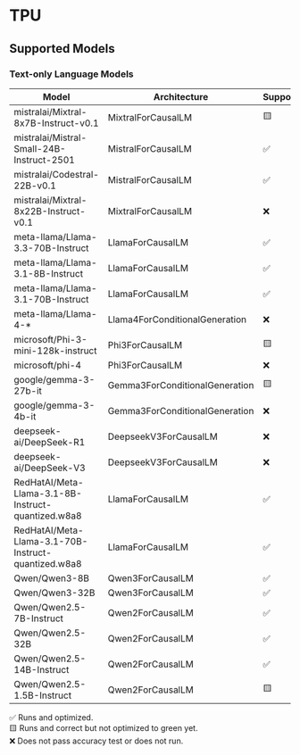 # TPU

## Supported Models

### Text-only Language Models

| Model                                               | Architecture                   | Supported |
|-----------------------------------------------------|--------------------------------|-----------|
| mistralai/Mixtral-8x7B-Instruct-v0.1                | MixtralForCausalLM             | 🟨 |
| mistralai/Mistral-Small-24B-Instruct-2501           | MistralForCausalLM             | ✅ |
| mistralai/Codestral-22B-v0.1                        | MistralForCausalLM             | ✅ |
| mistralai/Mixtral-8x22B-Instruct-v0.1               | MixtralForCausalLM             | ❌ |
| meta-llama/Llama-3.3-70B-Instruct                   | LlamaForCausalLM               | ✅ |
| meta-llama/Llama-3.1-8B-Instruct                    | LlamaForCausalLM               | ✅ |
| meta-llama/Llama-3.1-70B-Instruct                   | LlamaForCausalLM               | ✅ |
| meta-llama/Llama-4-*                                | Llama4ForConditionalGeneration | ❌ |
| microsoft/Phi-3-mini-128k-instruct                  | Phi3ForCausalLM                | 🟨 |
| microsoft/phi-4                                     | Phi3ForCausalLM                | ❌ |
| google/gemma-3-27b-it                               | Gemma3ForConditionalGeneration | 🟨 |
| google/gemma-3-4b-it                                | Gemma3ForConditionalGeneration | ❌ |
| deepseek-ai/DeepSeek-R1                             | DeepseekV3ForCausalLM          | ❌ |
| deepseek-ai/DeepSeek-V3                             | DeepseekV3ForCausalLM          | ❌ |
| RedHatAI/Meta-Llama-3.1-8B-Instruct-quantized.w8a8  | LlamaForCausalLM               | ✅ |
| RedHatAI/Meta-Llama-3.1-70B-Instruct-quantized.w8a8 | LlamaForCausalLM               | ✅ |
| Qwen/Qwen3-8B                                       | Qwen3ForCausalLM               | ✅ |
| Qwen/Qwen3-32B                                      | Qwen3ForCausalLM               | ✅ |
| Qwen/Qwen2.5-7B-Instruct                            | Qwen2ForCausalLM               | ✅ |
| Qwen/Qwen2.5-32B                                    | Qwen2ForCausalLM               | ✅ |
| Qwen/Qwen2.5-14B-Instruct                           | Qwen2ForCausalLM               | ✅ |
| Qwen/Qwen2.5-1.5B-Instruct                          | Qwen2ForCausalLM               | 🟨 |

✅ Runs and optimized.  
🟨 Runs and correct but not optimized to green yet.  
❌ Does not pass accuracy test or does not run.  
